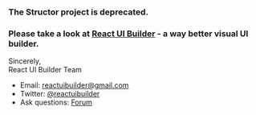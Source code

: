 ### The Structor project is deprecated. 
### Please take a look at [React UI Builder](https://reactuibuilder.com) - a way better visual UI builder.

Sincerely,     
React UI Builder Team

* Email: reactuibuilder@gmail.com
* Twitter: [@reactuibuilder](https://twitter.com/reactuibuilder)
* Ask questions: [Forum](https://spectrum.chat/react-ui-builder)
